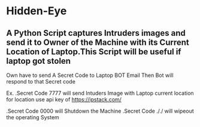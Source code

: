 # Hidden-Eye
A Python Script captures Intruders images and send it to Owner of the Machine with its Current Location of Laptop.This Script will be useful if laptop got stolen
---
Own have to send A Secret Code to Laptop BOT Email 
Then Bot will respond to that Secret code

Ex.
.Secret Code 7777 will send Intuders Image with Laptop current location
for location use api key of https://ipstack.com/ 

.Secret Code 0000 will Shutdown the Machine
.Secret Code ././ will wipeout the operating System 
